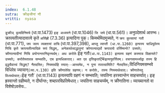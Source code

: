 ```yaml
---
index:  6.1.48
sutra:  क्रीङ्जीनां णौ
vritti:  nyasa
---
```


`डुक्रीञ् द्रव्यविनिमये` (धा.पा.1473) `इङ् अध्ययने` (धा.पा.1046) `जि जये` (धा.पा.561)। अनुपदेशार्थ आरम्भः। क्रापयतीत्यादावात्वे कृते `अर्त्तिह्री` (7.3.36) इत्यादिना पुक्। किमर्थमिदमुच्यते, न `क्रप कुत्सायां गतौ` (धा.पा.771), `जप जल्प व्यक्तायां वाचि` (धा.पा.397,398), `आप्लु व्याप्तौ (धा.पा.1260) इत्यस्य चाधिपूर्वस्य णिचि कृते क्रापयतीत्यादिकं रूपं सिद्धम्, अनेकार्थत्वाद्धातुनां क्रोणात्याद्यर्थे क्रपादयो वर्त्तिष्यन्ते? उच्यते; क्रीणात्यादीनां णिचि प्रयोगान्तरनिवृत्त्यर्थम्। अथ करोतेः` ईङ् गतौ` (धा.पा.1143) इत्यस्य ग्रहणं कस्मान्न विज्ञायते? उच्यते; करोतेस्तावन्न सम्भवति, एच इत्यधिकारात्। अत एव वृत्तिकृता `एचः` इत्यनुवर्त्तितम्। वचनसामर्थ्याद्वा तस्य हि वृद्ध्यैवात्त्वं सिद्धम्? नैतदस्ति; नियमार्थहि स्यात्--आत्त्वमेव, न पुना रपरत्वामिति? नैतदस्ति; `विधिनियमसम्भवे विधिरेव ज्यायान्` (व्या.प.130) इति क्रीणातेरेव ग्रहणम्। न करोतेः, तस्य नियमार्थत्वात्। क्रीणातेस्तु विध्यर्थत्वात्। `ईङ् गतौ` (धा.पा.1143) इत्यस्यापि ग्रहणं न सम्भवति; जयतिना हरस्वान्तेन साहचर्य्यात्। इङ् ह्रस्वान्तो ग्रहीष्यते, न दीर्घान्तः; शब्दपरविप्रतिषेधात्। जयतिना साहचर्य्यम्, न क्रीणातिना। व्याख्यानतो वा विशेषोऽवसेयः..

